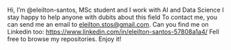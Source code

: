 Hi, I’m @eleilton-santos, MSc student and I work with AI and Data Science
I stay happy to help anyone with dubits about this field
To contact me, you can send me an email to eleilton.stos@gmail.com. Can you find me on Linkedin too: https://www.linkedin.com/in/eleilton-santos-57808a1a4/
Fell free to browse my repositories. Enjoy it!

